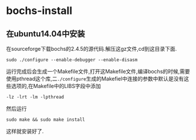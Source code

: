 # bochs-install

## 在ubuntu14.04中安装

在sourceforge下载bochs的2.4.5的源代码.解压这gz文件,cd到这目录下面.

    sudo ./configure --enable-debugger --enable-disasm

运行完成后会生成一个Makefile文件,打开这Makefile文件,编译bochs的时候,需要使用pthread这个库,二`./configure`生成的Makefiel中连接的参数中默认是没有这些选项的,在Makefile中的LIBS字段中添加

    -lz -lrt -lm -lpthread

然后运行

    sudo make && sudo make install

这样就安装好了.
